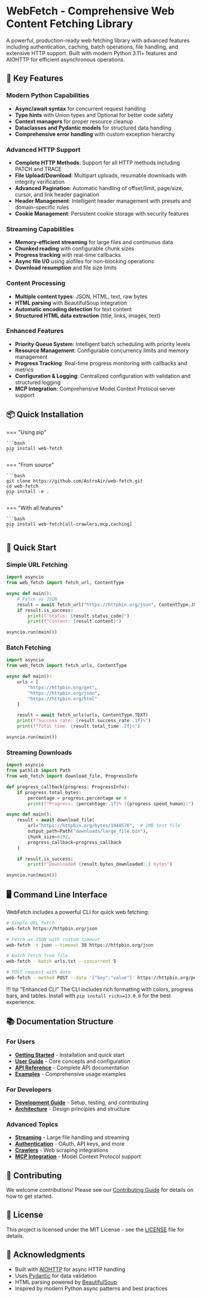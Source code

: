 # WebFetch - Comprehensive Web Content Fetching Library

A powerful, production-ready web fetching library with advanced features including authentication, caching, batch operations, file handling, and extensive HTTP support. Built with modern Python 3.11+ features and AIOHTTP for efficient asynchronous operations.

## 🚀 Key Features

### Modern Python Capabilities
- **Async/await syntax** for concurrent request handling
- **Type hints** with Union types and Optional for better code safety
- **Context managers** for proper resource cleanup
- **Dataclasses and Pydantic models** for structured data handling
- **Comprehensive error handling** with custom exception hierarchy

### Advanced HTTP Support
- **Complete HTTP Methods**: Support for all HTTP methods including PATCH and TRACE
- **File Upload/Download**: Multipart uploads, resumable downloads with integrity verification
- **Advanced Pagination**: Automatic handling of offset/limit, page/size, cursor, and link header pagination
- **Header Management**: Intelligent header management with presets and domain-specific rules
- **Cookie Management**: Persistent cookie storage with security features

### Streaming Capabilities
- **Memory-efficient streaming** for large files and continuous data
- **Chunked reading** with configurable chunk sizes
- **Progress tracking** with real-time callbacks
- **Async file I/O** using aiofiles for non-blocking operations
- **Download resumption** and file size limits

### Content Processing
- **Multiple content types**: JSON, HTML, text, raw bytes
- **HTML parsing** with BeautifulSoup integration
- **Automatic encoding detection** for text content
- **Structured HTML data extraction** (title, links, images, text)

### Enhanced Features
- **Priority Queue System**: Intelligent batch scheduling with priority levels
- **Resource Management**: Configurable concurrency limits and memory management
- **Progress Tracking**: Real-time progress monitoring with callbacks and metrics
- **Configuration & Logging**: Centralized configuration with validation and structured logging
- **MCP Integration**: Comprehensive Model Context Protocol server support

## 📦 Quick Installation

=== "Using pip"

    ```bash
    pip install web-fetch
    ```

=== "From source"

    ```bash
    git clone https://github.com/AstroAir/web-fetch.git
    cd web-fetch
    pip install -e .
    ```

=== "With all features"

    ```bash
    pip install web-fetch[all-crawlers,mcp,caching]
    ```

## 🔧 Quick Start

### Simple URL Fetching

```python
import asyncio
from web_fetch import fetch_url, ContentType

async def main():
    # Fetch as JSON
    result = await fetch_url("https://httpbin.org/json", ContentType.JSON)
    if result.is_success:
        print(f"Status: {result.status_code}")
        print(f"Content: {result.content}")

asyncio.run(main())
```

### Batch Fetching

```python
import asyncio
from web_fetch import fetch_urls, ContentType

async def main():
    urls = [
        "https://httpbin.org/get",
        "https://httpbin.org/json",
        "https://httpbin.org/html"
    ]

    result = await fetch_urls(urls, ContentType.TEXT)
    print(f"Success rate: {result.success_rate:.1f}%")
    print(f"Total time: {result.total_time:.2f}s")

asyncio.run(main())
```

### Streaming Downloads

```python
import asyncio
from pathlib import Path
from web_fetch import download_file, ProgressInfo

def progress_callback(progress: ProgressInfo):
    if progress.total_bytes:
        percentage = progress.percentage or 0
        print(f"Progress: {percentage:.1f}% ({progress.speed_human})")

async def main():
    result = await download_file(
        url="https://httpbin.org/bytes/1048576",  # 1MB test file
        output_path=Path("downloads/large_file.bin"),
        chunk_size=8192,
        progress_callback=progress_callback
    )

    if result.is_success:
        print(f"Downloaded {result.bytes_downloaded:,} bytes")

asyncio.run(main())
```

## 🖥️ Command Line Interface

WebFetch includes a powerful CLI for quick web fetching:

```bash
# Simple URL fetch
web-fetch https://httpbin.org/json

# Fetch as JSON with custom timeout
web-fetch -t json --timeout 30 https://httpbin.org/json

# Batch fetch from file
web-fetch --batch urls.txt --concurrent 5

# POST request with data
web-fetch --method POST --data '{"key":"value"}' https://httpbin.org/post
```

!!! tip "Enhanced CLI"
    The CLI includes rich formatting with colors, progress bars, and tables. Install with `pip install rich>=13.0.0` for the best experience.

## 📚 Documentation Structure

### For Users
- **[Getting Started](getting-started/installation.md)** - Installation and quick start
- **[User Guide](user-guide/configuration.md)** - Core concepts and configuration
- **[API Reference](api/core.md)** - Complete API documentation
- **[Examples](examples/basic.md)** - Comprehensive usage examples

### For Developers
- **[Development Guide](development/contributing.md)** - Setup, testing, and contributing
- **[Architecture](development/architecture.md)** - Design principles and structure

### Advanced Topics
- **[Streaming](advanced/streaming.md)** - Large file handling and streaming
- **[Authentication](advanced/authentication.md)** - OAuth, API keys, and more
- **[Crawlers](advanced/crawlers.md)** - Web scraping integrations
- **[MCP Integration](mcp/overview.md)** - Model Context Protocol support

## 🤝 Contributing

We welcome contributions! Please see our [Contributing Guide](development/contributing.md) for details on how to get started.

## 📄 License

This project is licensed under the MIT License - see the [LICENSE](https://github.com/AstroAir/web-fetch/blob/master/LICENSE) file for details.

## 🙏 Acknowledgments

- Built with [AIOHTTP](https://docs.aiohttp.org/) for async HTTP handling
- Uses [Pydantic](https://pydantic-docs.helpmanual.io/) for data validation
- HTML parsing powered by [BeautifulSoup](https://www.crummy.com/software/BeautifulSoup/)
- Inspired by modern Python async patterns and best practices
